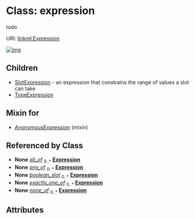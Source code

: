 
# Class: expression


todo

URI: [linkml:Expression](https://w3id.org/linkml/Expression)


[![img](https://yuml.me/diagram/nofunky;dir:TB/class/[TypeExpression],[SlotExpression],[TypeExpression]++-%20all_of(i)%200..*>[Expression],[SlotExpression]++-%20all_of(i)%200..*>[Expression],[ClassExpression]++-%20all_of(i)%200..*>[Expression],[TypeExpression]++-%20any_of(i)%200..*>[Expression],[SlotExpression]++-%20any_of(i)%200..*>[Expression],[ClassExpression]++-%20any_of(i)%200..*>[Expression],[TypeExpression]++-%20exactly_one_of(i)%200..*>[Expression],[SlotExpression]++-%20exactly_one_of(i)%200..*>[Expression],[ClassExpression]++-%20exactly_one_of(i)%200..*>[Expression],[TypeExpression]++-%20none_of(i)%200..*>[Expression],[SlotExpression]++-%20none_of(i)%200..*>[Expression],[ClassExpression]++-%20none_of(i)%200..*>[Expression],[AnonymousExpression]uses%20-.->[Expression],[Expression]^-[TypeExpression],[Expression]^-[SlotExpression],[ClassExpression],[AnonymousExpression])](https://yuml.me/diagram/nofunky;dir:TB/class/[TypeExpression],[SlotExpression],[TypeExpression]++-%20all_of(i)%200..*>[Expression],[SlotExpression]++-%20all_of(i)%200..*>[Expression],[ClassExpression]++-%20all_of(i)%200..*>[Expression],[TypeExpression]++-%20any_of(i)%200..*>[Expression],[SlotExpression]++-%20any_of(i)%200..*>[Expression],[ClassExpression]++-%20any_of(i)%200..*>[Expression],[TypeExpression]++-%20exactly_one_of(i)%200..*>[Expression],[SlotExpression]++-%20exactly_one_of(i)%200..*>[Expression],[ClassExpression]++-%20exactly_one_of(i)%200..*>[Expression],[TypeExpression]++-%20none_of(i)%200..*>[Expression],[SlotExpression]++-%20none_of(i)%200..*>[Expression],[ClassExpression]++-%20none_of(i)%200..*>[Expression],[AnonymousExpression]uses%20-.->[Expression],[Expression]^-[TypeExpression],[Expression]^-[SlotExpression],[ClassExpression],[AnonymousExpression])

## Children

 * [SlotExpression](SlotExpression.md) - an expression that constrains the range of values a slot can take
 * [TypeExpression](TypeExpression.md)

## Mixin for

 * [AnonymousExpression](AnonymousExpression.md) (mixin) 

## Referenced by Class

 *  **None** *[all_of](all_of.md)*  <sub>0..\*</sub>  **[Expression](Expression.md)**
 *  **None** *[any_of](any_of.md)*  <sub>0..\*</sub>  **[Expression](Expression.md)**
 *  **None** *[boolean_slot](boolean_slot.md)*  <sub>0..\*</sub>  **[Expression](Expression.md)**
 *  **None** *[exactly_one_of](exactly_one_of.md)*  <sub>0..\*</sub>  **[Expression](Expression.md)**
 *  **None** *[none_of](none_of.md)*  <sub>0..\*</sub>  **[Expression](Expression.md)**

## Attributes

